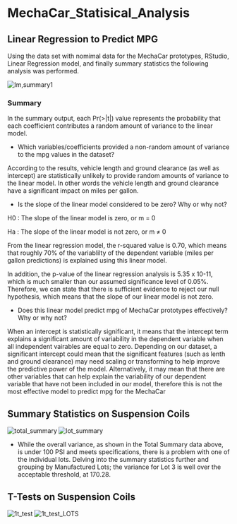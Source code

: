 # MechaCar_Statisical_Analysis

## Linear Regression to Predict MPG

Using the data set with nomimal data for the MechaCar prototypes, RStudio, Linear Regression model, and finally summary statistics the following analysis was performed.

![lm,summary1](https://user-images.githubusercontent.com/102183530/179433963-34865812-bc6e-4188-afda-7e27ee7c7490.png)

### Summary
In the summary output, each Pr(>|t|) value represents the probability that each coefficient contributes a random amount of variance to the linear model.  

- Which variables/coefficients provided a non-random amount of variance to the mpg values in the dataset?

According to the results, vehicle length and ground clearance (as well as intercept) are statistically unlikely to provide random amounts of variance to  the linear model. In other words the vehicle length and ground clearance have a significant impact on miles per gallon.

- Is the slope of the linear model considered to be zero? Why or why not?

H0 : The slope of the linear model is zero, or m = 0

Ha : The slope of the linear model is not zero, or m ≠ 0

From the linear regression model, the r-squared value is 0.70, which means that roughly 70% of the variablilty of the dependent variable (miles per gallon predictions) is explained using this linear model. 

In addition, the p-value of the linear regression analysis is 5.35 x 10-11, which is much smaller than our assumed significance level of 0.05%. Therefore, we can state that there is sufficient evidence to reject our null hypothesis, which means that the slope of our linear model is not zero.

- Does this linear model predict mpg of MechaCar prototypes effectively? Why or why not?

When an intercept is statistically significant, it means that the intercept term explains a significant amount of variability in the dependent variable when all independent vairables are equal to zero. Depending on our dataset, a significant intercept could mean that the significant features (such as lenth and ground clearance) may need scaling or transforming to help improve the predictive power of the model. Alternatively, it may mean that there are other variables that can help explain the variability of our dependent variable that have not been included in our model, therefore this is not the most effective model to predict mpg for the MechaCar

## Summary Statistics on Suspension Coils
![total_summary](https://user-images.githubusercontent.com/102183530/179436600-f97d1c62-d178-491c-979a-5e0dde5cb2bf.png)
![lot_summary](https://user-images.githubusercontent.com/102183530/179436588-4e618b1b-066a-4f45-ae15-af394e4dce87.png)
- While the overall variance, as shown in the Total Summary data above, is under 100 PSI and meets specifications, there is a problem with one of the individual lots. Delving into the summary statistics further and grouping by Manufactured Lots; the variance for Lot 3 is well over the acceptable threshold, at 170.28.

## T-Tests on Suspension Coils
![1t_test](https://user-images.githubusercontent.com/102183530/179438191-894da62a-a283-4e01-b088-6d3fe46f5182.png)
![1t_test_LOTS](https://user-images.githubusercontent.com/102183530/179438205-a5910fbb-1734-4c7a-ad52-285fa224e263.png)


